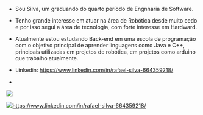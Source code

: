 - Sou Silva, um graduando do quarto período de Engnharia de Software.
- Tenho grande interesse em atuar na área de Robótica desde muito cedo e por isso segui a área de tecnologia, com forte interesse em Hardward.
- Atualmente estou estudando Back-end em uma escola de programação com o objetivo principal de aprender linguagens como Java e C++, principais utilizadas em projetos de robótica, em projetos como arduino que trabalho atualmente.

- Linkedin: https://www.linkedin.com/in/rafael-silva-664359218/ 
-
<a href="hadessds@gmail.com">
<img src="https://img.shields.io/badge/Gmail-D14836?style=for-the-badge&logo=gmail&logoColor=white"/>
</a>

<img src="https://img.shields.io/badge/LinkedIn-0077B5?style=for-the-badge&logo=linkedin&logoColor=white">https://www.linkedin.com/in/rafael-silva-664359218/ 
